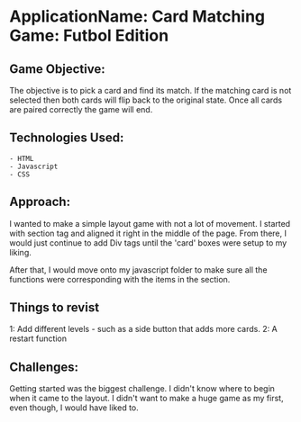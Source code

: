 # ApplicationName: Card Matching Game: Futbol Edition



## Game Objective: 

The objective is to pick a card and find its match. If the matching card is not selected then both cards will flip back to the original state. Once all cards are paired correctly the game will end.



## Technologies Used:


    - HTML
    - Javascript 
    - CSS 



## Approach: 

I wanted to make a simple layout game with not a lot of movement. I started with section tag and aligned it right in the middle of the page. From there, I would just continue to add Div tags until the 'card' boxes were setup to my liking. 

After that, I would move onto my javascript folder to make sure all the functions were corresponding with the items in the section.


## Things to revist

1: Add different levels - such as a side button that adds more cards.
2: A restart function

## Challenges: 

Getting started was the biggest challenge. I didn't know where to begin when it came to the layout. I didn't want to make a huge game as my first, even though, I would have liked to. 

